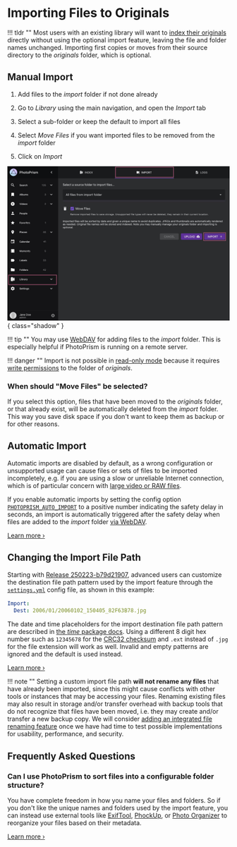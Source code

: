 # Importing Files to Originals #

!!! tldr ""
    Most users with an existing library will want to [index their originals](originals.md) directly without using the optional import feature, leaving the file and folder names unchanged. Importing first copies or moves from their source directory to the *originals* folder, which is optional.

## Manual Import

1. Add files to the *import* folder if not done already

2. Go to *Library* using the main navigation, and open the *Import* tab

3. Select a sub-folder or keep the default to import all files

4. Select *Move Files* if you want imported files to be removed from the *import* folder

5. Click on *Import*

![Screenshot](img/import-2502.jpg){ class="shadow" }

!!! tip ""
    You may use [WebDAV](webdav.md) for adding files to the *import* folder.
    This is especially helpful if PhotoPrism is running on a remote server.

!!! danger ""
    Import is not possible in [read-only mode](../settings/library.md) because it requires [write permissions](../../getting-started/troubleshooting/docker.md#file-permissions) to the folder of *originals*.

### When should "Move Files" be selected?

If you select this option, files that have been moved to the *originals* folder, or that already exist, will be automatically deleted from the *import* folder.
This way you save disk space if you don't want to keep them as backup or for other reasons.

## Automatic Import

Automatic imports are disabled by default, as a wrong configuration or unsupported usage can cause files or sets of files to be imported incompletely, e.g. if you are using a slow or unreliable Internet connection, which is of particular concern with [large video or RAW files](https://github.com/photoprism/photoprism/issues/4310).

If you enable automatic imports by setting the config option [`PHOTOPRISM_AUTO_IMPORT`](../../getting-started/config-options.md#indexing) to a positive number indicating the safety delay in seconds, an import is automatically triggered after the safety delay when files are added to the *import* folder [via WebDAV](../sync/webdav.md).

[Learn more ›](../../getting-started/config-options.md#indexing)

## Changing the Import File Path

Starting with [Release 250223-b79d21907](../../release-notes.md#february-23-2025), advanced users can customize the destination file path pattern used by the import feature through the [`settings.yml`](../../getting-started/config-files/settings.md#media-library) config file, as shown in this example:

```yaml
Import:
  Dest: 2006/01/20060102_150405_82F63B78.jpg
```

The date and time placeholders for the import destination file path pattern are described in [the *time* package docs](https://pkg.go.dev/time#Layout). Using a different 8 digit hex number such as `12345678` for the [CRC32 checksum](https://en.wikipedia.org/wiki/Cyclic_redundancy_check) and `.ext` instead of `.jpg` for the file extension will work as well. Invalid and empty patterns are ignored and the default is used instead.

[Learn more ›](../../getting-started/config-files/settings.md#media-library)

!!! note ""
    Setting a custom import file path **will not rename any files** that have already been imported, since this might cause conflicts with other tools or instances that may be accessing your files. Renaming existing files may also result in storage and/or transfer overhead with backup tools that do not recognize that files have been moved, i.e. they may create and/or transfer a new backup copy. We will consider [adding an integrated file renaming feature](../../getting-started/faq.md#can-i-use-photoprism-to-sort-files-into-a-configurable-folder-structure) once we have had time to test possible implementations for usability, performance, and security.

## Frequently Asked Questions

### Can I use PhotoPrism to sort files into a configurable folder structure?

You have complete freedom in how you name your files and folders. So if you don't like the unique names and folders used by the import feature, you can instead use external tools like [ExifTool](https://ninedegreesbelow.com/photography/exiftool-commands.html#rename), [PhockUp](https://github.com/ivandokov/phockup), or [Photo Organizer](https://www.systweak.com/photo-organizer) to reorganize your files based on their metadata.

[Learn more ›](../../getting-started/faq.md#can-i-use-photoprism-to-sort-files-into-a-configurable-folder-structure)